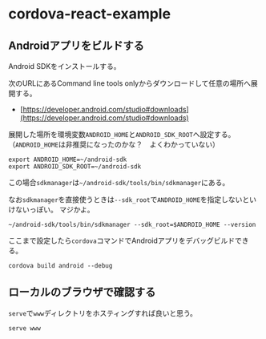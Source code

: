 # cordova-react-example


## Androidアプリをビルドする

Android SDKをインストールする。

次のURLにあるCommand line tools onlyからダウンロードして任意の場所へ展開する。

- [https://developer.android.com/studio#downloads](https://developer.android.com/studio#downloads)

展開した場所を環境変数`ANDROID_HOME`と`ANDROID_SDK_ROOT`へ設定する。
（`ANDROID_HOME`は非推奨になったのかな？　よくわかっていない）

```
export ANDROID_HOME=~/android-sdk
export ANDROID_SDK_ROOT=~/android-sdk
```

この場合`sdkmanager`は`~/android-sdk/tools/bin/sdkmanager`にある。


なお`sdkmanager`を直接使うときは`--sdk_root`で`ANDROID_HOME`を指定しないといけないっぽい。
マジかよ。

```
~/android-sdk/tools/bin/sdkmanager --sdk_root=$ANDROID_HOME --version
```

ここまで設定したら`cordova`コマンドでAndroidアプリをデバッグビルドできる。

```
cordova build android --debug
```

## ローカルのブラウザで確認する

`serve`で`www`ディレクトリをホスティングすれば良いと思う。

```
serve www
```
